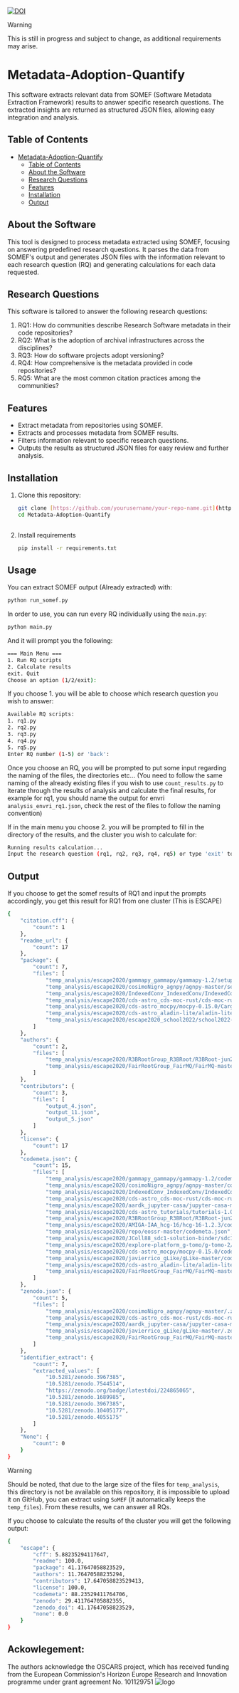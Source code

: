 [![DOI](https://zenodo.org/badge/878193479.svg)](https://doi.org/10.5281/zenodo.14803005)


> [!WARNING]
> This is still in progress and subject to change, as additional requirements may arise.
# Metadata-Adoption-Quantify

This software extracts relevant data from SOMEF (Software Metadata Extraction Framework) results to answer specific research questions. The extracted insights are returned as structured JSON files, allowing easy integration and analysis.

## Table of Contents

- [Metadata-Adoption-Quantify](#metadata-adoption-quantify)
  - [Table of Contents](#table-of-contents)
  - [About the Software](#about-the-software)
  - [Research Questions](#research-questions)
  - [Features](#features)
  - [Installation](#installation)
  - [Output](#output)

## About the Software

This tool is designed to process metadata extracted using SOMEF, focusing on answering predefined research questions. It parses the data from SOMEF's output and generates JSON files with the information relevant to each research question (RQ) and generating calculations for each data requested.

## Research Questions

This software is tailored to answer the following research questions:

1. RQ1: How do communities describe Research Software metadata in their code repositories?
2. RQ2: What is the adoption of archival infrastructures across the disciplines?
3. RQ3: How do software projects adopt versioning?
4. RQ4: How comprehensive is the metadata provided in code repositories?
5. RQ5: What are the most common citation practices among the communities?

## Features
- Extract metadata from repositories using SOMEF.
- Extracts and processes metadata from SOMEF results.
- Filters information relevant to specific research questions.
- Outputs the results as structured JSON files for easy review and further analysis.

## Installation

1. Clone this repository:

   ```bash
   git clone [https://github.com/yourusername/your-repo-name.git](https://github.com/Anas-Elhounsri/Metadata-Adoption-Quantify.git
   cd Metadata-Adoption-Quantify
  
2. Install requirements
   ```bash
   pip install -r requirements.txt
   
## Usage

You can extract SOMEF output (Already extracted) with:

  ```bash
  python run_somef.py
  ```
In order to use, you can run every RQ individually using the `main.py`:

   ```bash
   python main.py
   ```
And it will prompt you the following:

  ```bash
=== Main Menu ===
1. Run RQ scripts
2. Calculate results
exit. Quit
Choose an option (1/2/exit): 
  ```
If you choose 1. you will be able to choose which research question you wish to answer:

  ```bash
Available RQ scripts:
1. rq1.py
2. rq2.py
3. rq3.py
4. rq4.py
5. rq5.py
Enter RQ number (1-5) or 'back': 
 ```
Once you choose an RQ, you will be prompted to put some input regarding the naming of the files, the directories etc... (You need to follow the same naming of the already existing files if you wish to use `count_results.py` to iterate through the results of analysis and calculate the final results, for example for rq1, you should name the output for envri `analysis_envri_rq1.json`, check the rest of the files to follow the naming convention)

If in the main menu you choose 2. you will be prompted to fill in the directory of the results, and the cluster you wish to calculate for:
  ```bash
Running results calculation...
Input the research question (rq1, rq2, rq3, rq4, rq5) or type 'exit' to quit: 
```
## Output
If you choose to get the somef results of RQ1 and input the prompts accordingly, you get this result for RQ1 from one cluster (This is ESCAPE)
```bash
{
    "citation.cff": {
        "count": 1
    },
    "readme_url": {
        "count": 17
    },
    "package": {
        "count": 7,
        "files": [
            "temp_analysis/escape2020/gammapy_gammapy/gammapy-1.2/setup.cfg",
            "temp_analysis/escape2020/cosimoNigro_agnpy/agnpy-master/setup.py",
            "temp_analysis/escape2020/IndexedConv_IndexedConv/IndexedConv-1.3.2/setup.py",
            "temp_analysis/escape2020/cds-astro_cds-moc-rust/cds-moc-rust-main/Cargo.toml",
            "temp_analysis/escape2020/cds-astro_mocpy/mocpy-0.15.0/Cargo.toml",
            "temp_analysis/escape2020/cds-astro_aladin-lite/aladin-lite-3.3.2/package.json",
            "temp_analysis/escape2020/escape2020_school2022/school2022-1.0/docs/themes/dream/package.json"
        ]
    },
    "authors": {
        "count": 2,
        "files": [
            "temp_analysis/escape2020/R3BRootGroup_R3BRoot/R3BRoot-jun24/AUTHORS",
            "temp_analysis/escape2020/FairRootGroup_FairMQ/FairMQ-master/AUTHORS"
        ]
    },
    "contributors": {
        "count": 3,
        "files": [
            "output_4.json",
            "output_11.json",
            "output_5.json"
        ]
    },
    "license": {
        "count": 17
    },
    "codemeta.json": {
        "count": 15,
        "files": [
            "temp_analysis/escape2020/gammapy_gammapy/gammapy-1.2/codemeta.json",
            "temp_analysis/escape2020/cosimoNigro_agnpy/agnpy-master/codemeta.json",
            "temp_analysis/escape2020/IndexedConv_IndexedConv/IndexedConv-1.3.2/codemeta.json",
            "temp_analysis/escape2020/cds-astro_cds-moc-rust/cds-moc-rust-main/codemeta.json",
            "temp_analysis/escape2020/aardk_jupyter-casa/jupyter-casa-master/codemeta.json",
            "temp_analysis/escape2020/cds-astro_tutorials/tutorials-1.0.3/codemeta.json",
            "temp_analysis/escape2020/R3BRootGroup_R3BRoot/R3BRoot-jun24/codemeta.json",
            "temp_analysis/escape2020/AMIGA-IAA_hcg-16/hcg-16-1.2.3/codemeta.json",
            "temp_analysis/escape2020/repo/eossr-master/codemeta.json",
            "temp_analysis/escape2020/JColl88_sdc1-solution-binder/sdc1-solution-binder-1.0.0/codemeta.json",
            "temp_analysis/escape2020/explore-platform_g-tomo/g-tomo-2/codemeta.json",
            "temp_analysis/escape2020/cds-astro_mocpy/mocpy-0.15.0/codemeta.json",
            "temp_analysis/escape2020/javierrico_gLike/gLike-master/codemeta.json",
            "temp_analysis/escape2020/cds-astro_aladin-lite/aladin-lite-3.3.2/codemeta.json",
            "temp_analysis/escape2020/FairRootGroup_FairMQ/FairMQ-master/codemeta.json"
        ]
    },
    "zenodo.json": {
        "count": 5,
        "files": [
            "temp_analysis/escape2020/cosimoNigro_agnpy/agnpy-master/.zenodo.json",
            "temp_analysis/escape2020/cds-astro_cds-moc-rust/cds-moc-rust-main/.zenodo.json",
            "temp_analysis/escape2020/aardk_jupyter-casa/jupyter-casa-master/.zenodo.json",
            "temp_analysis/escape2020/javierrico_gLike/gLike-master/.zenodo.json",
            "temp_analysis/escape2020/FairRootGroup_FairMQ/FairMQ-master/.zenodo.json"
        ]
    },
    "identifier_extract": {
        "count": 7,
        "extracted_values": [
            "10.5281/zenodo.3967385",
            "10.5281/zenodo.7544514",
            "https://zenodo.org/badge/latestdoi/224865065",
            "10.5281/zenodo.1689985",
            "10.5281/zenodo.3967385",
            "10.5281/zenodo.10405177",
            "10.5281/zenodo.4055175"
        ]
    },
    "None": {
        "count": 0
    }
}
```
> [!WARNING]
> Should be noted, that due to the large size of the files for `temp_analysis`, this directory is not be available on this repository, it is impossible to upload it on GitHub, you can extract using `SoMEF` (it automatically keeps the `temp_files`). From these results, we can answer all RQs.

If you choose to calculate the results of the cluster you will get the following output:

```bash
{
    "escape": {
        "cff": 5.88235294117647,
        "readme": 100.0,
        "package": 41.17647058823529,
        "authors": 11.76470588235294,
        "contributors": 17.647058823529413,
        "license": 100.0,
        "codemeta": 88.23529411764706,
        "zenodo": 29.411764705882355,
        "zenodo_doi": 41.17647058823529,
        "none": 0.0
    }
}
```

## Ackowlegement:
The authors acknowledge the OSCARS project, which has received funding from the European Commission's Horizon Europe Research and Innovation programme under grant agreement No. 101129751
<img src="logo.png" alt="logo"/>
